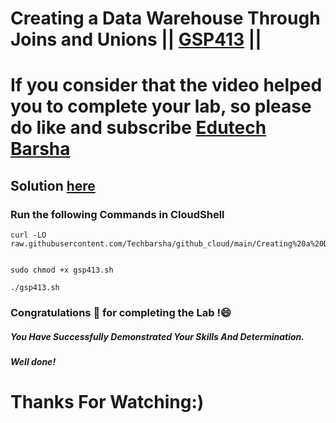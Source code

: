 # Creating a Data Warehouse Through Joins and Unions || [GSP413](https://www.cloudskillsboost.google/focuses/3640?parent=catalog) ||

# If you consider that the video helped you to complete your lab, so please do like and subscribe [Edutech Barsha](https://www.youtube.com/@edutechbarsha)
## Solution [here](https://youtu.be/mrJHiMwd5IE)

### Run the following Commands in CloudShell

```
curl -LO raw.githubusercontent.com/Techbarsha/github_cloud/main/Creating%20a%20Data%20Warehouse%20Through%20Joins%20and%20Unions/gsp413.sh


sudo chmod +x gsp413.sh

./gsp413.sh
```

### Congratulations 🎉 for completing the Lab !😄

##### *You Have Successfully Demonstrated Your Skills And Determination.*

#### *Well done!*

# Thanks For Watching:)
